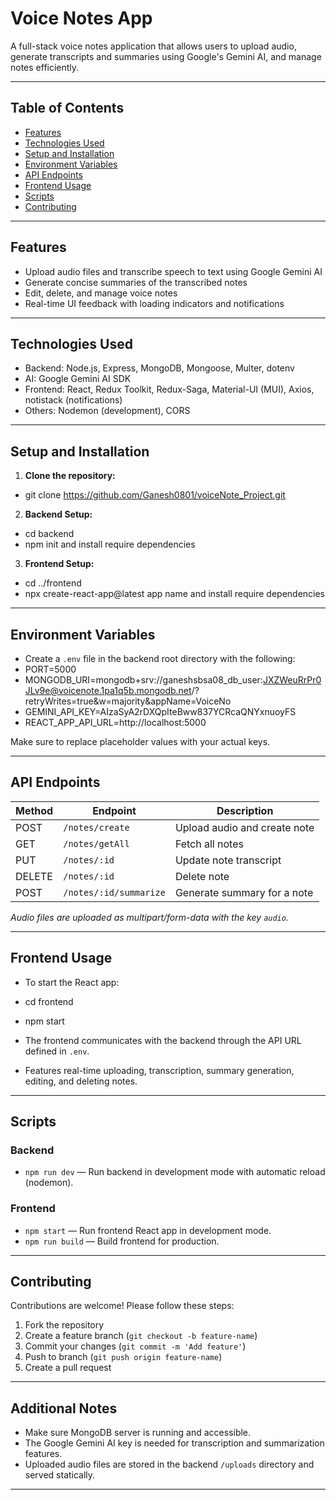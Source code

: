 # Voice Notes App

A full-stack voice notes application that allows users to upload audio, generate transcripts and summaries using Google's Gemini AI, and manage notes efficiently.

---

## Table of Contents

- [Features](#features)
- [Technologies Used](#technologies-used)
- [Setup and Installation](#setup-and-installation)
- [Environment Variables](#environment-variables)
- [API Endpoints](#api-endpoints)
- [Frontend Usage](#frontend-usage)
- [Scripts](#scripts)
- [Contributing](#contributing)

---

## Features

- Upload audio files and transcribe speech to text using Google Gemini AI
- Generate concise summaries of the transcribed notes
- Edit, delete, and manage voice notes
- Real-time UI feedback with loading indicators and notifications

---

## Technologies Used

- Backend: Node.js, Express, MongoDB, Mongoose, Multer, dotenv
- AI: Google Gemini AI SDK
- Frontend: React, Redux Toolkit, Redux-Saga, Material-UI (MUI), Axios, notistack (notifications)
- Others: Nodemon (development), CORS

---

## Setup and Installation

1. **Clone the repository:**
- git clone https://github.com/Ganesh0801/voiceNote_Project.git

2. **Backend Setup:**
- cd backend
- npm init and install require dependencies

3. **Frontend Setup:**
- cd ../frontend
- npx create-react-app@latest app name and install require dependencies

---

## Environment Variables

- Create a `.env` file in the backend root directory with the following:
- PORT=5000
- MONGODB_URI=mongodb+srv://ganeshsbsa08_db_user:JXZWeuRrPr0JLv9e@voicenote.1pa1q5b.mongodb.net/?retryWrites=true&w=majority&appName=VoiceNo
- GEMINI_API_KEY=AIzaSyA2rDXQpIteBww837YCRcaQNYxnuoyFS
- REACT_APP_API_URL=http://localhost:5000


Make sure to replace placeholder values with your actual keys.

---

## API Endpoints

| Method | Endpoint              | Description                      |
| ------ | --------------------- | -------------------------------|
| POST   | `/notes/create`       | Upload audio and create note    |
| GET    | `/notes/getAll`       | Fetch all notes                 |
| PUT    | `/notes/:id`          | Update note transcript          |
| DELETE | `/notes/:id`          | Delete note                    |
| POST   | `/notes/:id/summarize`| Generate summary for a note     |

*Audio files are uploaded as multipart/form-data with the key `audio`.*

---

## Frontend Usage

- To start the React app:
- cd frontend
- npm start


- The frontend communicates with the backend through the API URL defined in `.env`.

- Features real-time uploading, transcription, summary generation, editing, and deleting notes.

---

## Scripts

### Backend

- `npm run dev` — Run backend in development mode with automatic reload (nodemon).

### Frontend

- `npm start` — Run frontend React app in development mode.
- `npm run build` — Build frontend for production.

---

## Contributing

Contributions are welcome! Please follow these steps:

1. Fork the repository
2. Create a feature branch (`git checkout -b feature-name`)
3. Commit your changes (`git commit -m 'Add feature'`)
4. Push to branch (`git push origin feature-name`)
5. Create a pull request

---

## Additional Notes

- Make sure MongoDB server is running and accessible.
- The Google Gemini AI key is needed for transcription and summarization features.
- Uploaded audio files are stored in the backend `/uploads` directory and served statically.

---

